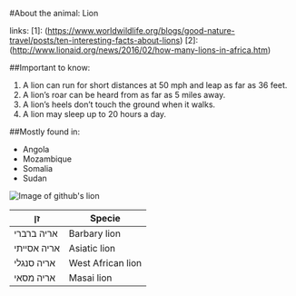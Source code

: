 #About the animal: Lion

links:
[1]: (https://www.worldwildlife.org/blogs/good-nature-travel/posts/ten-interesting-facts-about-lions)
[2]: (http://www.lionaid.org/news/2016/02/how-many-lions-in-africa.htm)

##Important to know:

1.  A lion can run for short distances at 50 mph and leap as far as 36 feet.
2.  A lion’s roar can be heard from as far as 5 miles away.
3.  A lion’s heels don’t touch the ground when it walks. 
4.  A lion may sleep up to 20 hours a day.

##Mostly found in:
- Angola
- Mozambique
- Somalia
- Sudan

![Image of github's lion](https://s-media-cache-ak0.pinimg.com/originals/ae/8a/0d/ae8a0dd3fae801a4ce56a38767e864a4.jpg)

זן             | Specie
--------------|--------
אריה ברברי     | Barbary lion
אריה אסייתי    | Asiatic lion
אריה סנגלי     | West African lion 
אריה מסאי     | Masai lion
